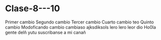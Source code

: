 # Clase-8---10
Primer cambio
Segundo cambio
Tercer cambio
Cuarto cambio teo
Quinto cambio
Modoficando
cambio cambiaso
ajksdiksols
lero lero leor
dio
Ho0la gente delñ yutu suscribanse a mi canañ
